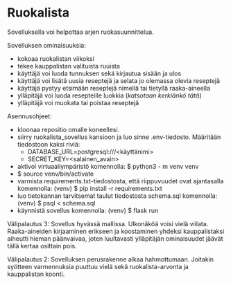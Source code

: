 # Ruokalista
Sovelluksella voi helpottaa arjen ruokasuunnittelua.

Sovelluksen ominaisuuksia:
- kokoaa ruokalistan viikoksi 
- tekee kauppalistan valituista ruuista
- käyttäjä voi luoda tunnuksen sekä kirjautua sisään ja ulos
- käyttäjä voi lisätä uusia reseptejä ja selata jo olemassa olevia reseptejä
- käyttäjä pystyy etsimään reseptejä nimellä tai tietyllä raaka-aineella
- ylläpitäjä voi luoda resepteille luokkia (_katsotaan kerkiänkö tätä_)
- ylläpitäjä voi muokata tai poistaa reseptejä  



Asennusohjeet:
- kloonaa repositio omalle koneellesi.
- siirry ruokalista_sovellus kansioon ja luo sinne .env-tiedosto. Määritään tiedostoon kaksi riviä:
    - DATABASE_URL=postgresql:///<käyttänimi>
    - SECRET_KEY=<salainen_avain>
- aktivoi virtuaaliympäristö komennolla: $ python3 - m venv venv 
- $ source venv/bin/activate
- varmista requirements.txt-tiedostosta, että riippuvuudet ovat ajantasalla komennolla: (venv) $ pip install -r requirements.txt
- luo tietokannan tarvitsemat taulut tiedostosta schema.sql komennolla: (venv) $ psql < schema.sql
- käynnistä sovellus komennolla: (venv) $ flask run



Välipalautus 3:
Sovellus hyvässä mallissa. Ulkonäköä voisi vielä viilata. Raaka-aineiden kirjaaminen erikseen ja koostaminen yhdeksi kauppalistaksi aiheutti hieman päänvaivaa, joten luultavasti ylläpitäjän ominaisuudet jäävät tällä kertaa osittain pois.

  
Välipalautus 2:
Sovelluksen perusrakenne alkaa hahmottumaan. Joitakin syötteen varmennuksia puuttuu vielä sekä ruokalista-arvonta ja kauppalistan koonti. 

